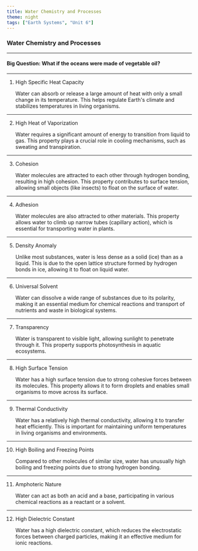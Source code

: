 ```yaml
---
title: Water Chemistry and Processes
theme: night
tags: ["Earth Systems", "Unit 6"]
---
```


### Water Chemistry and Processes

---

#### Big Question: What if the oceans were made of vegetable oil?

---

1. High Specific Heat Capacity

   Water can absorb or release a large amount of heat with only a small change in its temperature. This helps regulate Earth's climate and stabilizes temperatures in living organisms.

---

2. High Heat of Vaporization

   Water requires a significant amount of energy to transition from liquid to gas. This property plays a crucial role in cooling mechanisms, such as sweating and transpiration.

---

3. Cohesion

   Water molecules are attracted to each other through hydrogen bonding, resulting in high cohesion. This property contributes to surface tension, allowing small objects (like insects) to float on the surface of water.

---

4. Adhesion

   Water molecules are also attracted to other materials. This property allows water to climb up narrow tubes (capillary action), which is essential for transporting water in plants.

---

5. Density Anomaly

   Unlike most substances, water is less dense as a solid (ice) than as a liquid. This is due to the open lattice structure formed by hydrogen bonds in ice, allowing it to float on liquid water.

---

6. Universal Solvent

   Water can dissolve a wide range of substances due to its polarity, making it an essential medium for chemical reactions and transport of nutrients and waste in biological systems.

---

7. Transparency

   Water is transparent to visible light, allowing sunlight to penetrate through it. This property supports photosynthesis in aquatic ecosystems.

---

8. High Surface Tension

   Water has a high surface tension due to strong cohesive forces between its molecules. This property allows it to form droplets and enables small organisms to move across its surface.

---

9. Thermal Conductivity

   Water has a relatively high thermal conductivity, allowing it to transfer heat efficiently. This is important for maintaining uniform temperatures in living organisms and environments.

---

10. High Boiling and Freezing Points

    Compared to other molecules of similar size, water has unusually high boiling and freezing points due to strong hydrogen bonding.

---

11. Amphoteric Nature

    Water can act as both an acid and a base, participating in various chemical reactions as a reactant or a solvent.

---

12. High Dielectric Constant

    Water has a high dielectric constant, which reduces the electrostatic forces between charged particles, making it an effective medium for ionic reactions.
